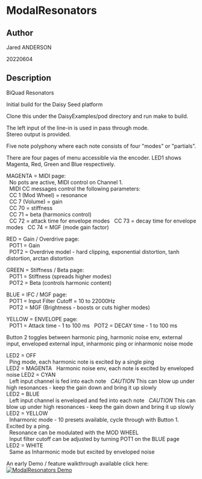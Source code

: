 # ModalResonators  

## Author

<!-- Insert Your Name Here -->
Jared ANDERSON

20220604

## Description


BiQuad Resonators  

Initial build for the Daisy Seed platform  

Clone this under the DaisyExamples/pod directory and run make to build.  

The left input of the line-in is used in pass through mode.  
Stereo output is provided.  

Five note polyphony where each note consists of four "modes" or "partials".  

There are four pages of menu accessible via the encoder. LED1 shows Magenta, Red, Green and Blue respectively.

MAGENTA = MIDI page:  
&nbsp;&nbsp;No pots are active, MIDI control on Channel 1.  
&nbsp;&nbsp;MIDI CC messages control the following parameters:  
&nbsp;&nbsp;CC 1 (Mod Wheel) = resonance  
&nbsp;&nbsp;CC 7 (Volume) = gain  
&nbsp;&nbsp;CC 70 = stiffness  
&nbsp;&nbsp;CC 71 = beta (harmonics control)  
&nbsp;&nbsp;CC 72 = attack time for envelope modes
&nbsp;&nbsp;CC 73 = decay time for envelope modes
&nbsp;&nbsp;CC 74 = MGF (mode gain factor)  
  
RED = Gain / Overdrive page:  
&nbsp;&nbsp;POT1 = Gain  
&nbsp;&nbsp;POT2 = Overdrive model - hard clipping, exponential distortion, tanh distortion, arctan distortion    
  
GREEN = Stiffness / Beta page:  
&nbsp;&nbsp;POT1 = Stiffness (spreads higher modes)  
&nbsp;&nbsp;POT2 = Beta (controls harmonic content)  
  
BLUE = IFC / MGF page:  
&nbsp;&nbsp;POT1 = Input Filter Cutoff = 10 to 22000Hz  
&nbsp;&nbsp;POT2 = MGF (Brightness - boosts or cuts higher modes)

YELLOW = ENVELOPE page:  
&nbsp;&nbsp;POT1 = Attack time - 1 to 100 ms
&nbsp;&nbsp;POT2 = DECAY time - 1 to 100 ms
  
Button 2 toggles between harmonic ping, harmonic noise env, external input, enveloped external input, inharmonic ping or inharmonic noise mode  
  
LED2 = OFF  
&nbsp;&nbsp;Ping mode, each harmonic note is excited by a single ping  
LED2 = MAGENTA 
&nbsp;&nbsp;Harmonic noise env, each note is excited by enveloped noise
LED2 = CYAN  
&nbsp;&nbsp;Left input channel is fed into each note
&nbsp;&nbsp;*CAUTION* This can blow up under high resonances - keep the gain down and bring it up slowly  
LED2 = BLUE  
&nbsp;&nbsp;Left input channel is enveloped and fed into each note
&nbsp;&nbsp;*CAUTION* This can blow up under high resonances - keep the gain down and bring it up slowly  
LED2 = YELLOW  
&nbsp;&nbsp;Inharmonic mode - 10 presets available, cycle through with Button 1. Excited by a ping.  
&nbsp;&nbsp;Resonance can be modulated with the MOD WHEEL  
&nbsp;&nbsp;Input filter cutoff can be adjusted by turning POT1 on the BLUE page  
LED2 = WHITE  
&nbsp;&nbsp;Same as Inharmonic mode but excited by enveloped noise 
  
  
An early Demo / feature walkthrough available click here:  
[![ModalResonators Demo](https://img.youtube.com/vi/S-_UZKW8978/0.jpg)](https://www.youtube.com/watch?v=S-_UZKW8978 "ModalResonators Demo")


